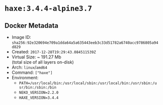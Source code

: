 # `haxe:3.4.4-alpine3.7`

## Docker Metadata

- Image ID: `sha256:92e320694e709a1dda64a5a635443eeb3c33d51782a6740acc9786805a94d829`
- Created: `2017-12-28T19:29:43.084511539Z`
- Virtual Size: ~ 191.27 Mb  
  (total size of all layers on-disk)
- Arch: `linux`/`amd64`
- Command: `["haxe"]`
- Environment:
  - `PATH=/usr/local/bin:/usr/local/sbin:/usr/local/bin:/usr/sbin:/usr/bin:/sbin:/bin`
  - `NEKO_VERSION=2.2.0`
  - `HAXE_VERSION=3.4.4`
